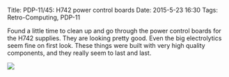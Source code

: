Title: PDP-11/45: H742 power control boards
Date: 2015-5-23 16:30
Tags: Retro-Computing, PDP-11

Found a little time to clean up and go through the power control boards for the H742 supplies.  They are looking pretty good.  Even the big electrolytics seem fine on first look.  These things were built with very high quality components, and they really seem to last and last.

[<img src='/thumbnails/pdp11/pwr-ctrls_thumbnail_tall.jpg'/>]({filename}/images/pdp11/pwr-ctrls.jpg)
